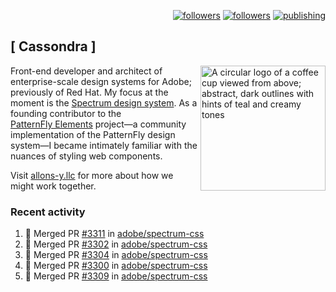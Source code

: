 <p align="right"><a rel="me" href="https://front-end.social/@castastrophe">
    <img alt="followers" title="Follow me on Mastodon" src="https://img.shields.io/mastodon/follow/109297102751309835?domain=https%3A%2F%2Ffront-end.social&label=Follow&logo=mastodon&logoColor=white&style=for-the-badge&labelColor=008080&color=006969"/></a>
  <a href="https://codepen.io/castastrophe/">
    <img alt="followers" title="Follow me on CodePen" src="https://img.shields.io/badge/23-1?color=640464&labelColor=7c007c&style=for-the-badge&logo=codepen&label=Follow"/></a>
<a href="https://castastrophe.medium.com/">
    <img alt="publishing" title="View articles on Medium" src="https://img.shields.io/badge/107-1?color=666&labelColor=444&label=subscribe&logo=medium&logoColor=white&style=for-the-badge"/></a>
</p>

## [&nbsp;Cassondra&nbsp;]

<img align="right" src="https://github-production-user-asset-6210df.s3.amazonaws.com/1840295/253016758-ba468774-1cd3-42c2-8f43-947b5eeb5edf.png" height="200" alt="A circular logo of a coffee cup viewed from above; abstract, dark outlines with hints of teal and creamy tones">

Front-end developer and architect of enterprise-scale design systems for Adobe; previously of Red Hat. My focus at the moment is the [Spectrum design system](https://github.com/adobe/spectrum-css). As a founding contributor to the [PatternFly&nbsp;Elements](https://github.com/patternfly/patternfly-elements) project&mdash;a community implementation of the PatternFly design system&mdash;I became intimately familiar with the nuances of styling web components.

Visit [allons-y.llc](http://allons-y.llc/) for more about how we might work together.

### Recent activity

<!--START_SECTION:activity-->
1. 🎉 Merged PR [#3311](https://github.com/adobe/spectrum-css/pull/3311) in [adobe/spectrum-css](https://github.com/adobe/spectrum-css)
2. 🎉 Merged PR [#3302](https://github.com/adobe/spectrum-css/pull/3302) in [adobe/spectrum-css](https://github.com/adobe/spectrum-css)
3. 🎉 Merged PR [#3304](https://github.com/adobe/spectrum-css/pull/3304) in [adobe/spectrum-css](https://github.com/adobe/spectrum-css)
4. 🎉 Merged PR [#3300](https://github.com/adobe/spectrum-css/pull/3300) in [adobe/spectrum-css](https://github.com/adobe/spectrum-css)
5. 🎉 Merged PR [#3309](https://github.com/adobe/spectrum-css/pull/3309) in [adobe/spectrum-css](https://github.com/adobe/spectrum-css)
<!--END_SECTION:activity-->
